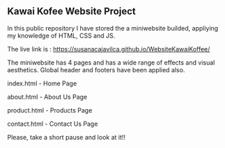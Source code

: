 Kawai Kofee Website Project
-----------------------------------
In this public repository I have stored the a miniwebsite builded, appliying my knowledge of HTML, CSS and JS.

The live link is : https://susanacajavilca.github.io/WebsiteKawaiKoffee/

The miniwebsite has 4 pages and has a wide range of effects and visual aesthetics.
Global header and footers have been applied also.

index.html   - Home Page

about.html   - About Us Page

product.html - Products Page

contact.html - Contact Us Page

Please, take a short pause and look at it!!
 
